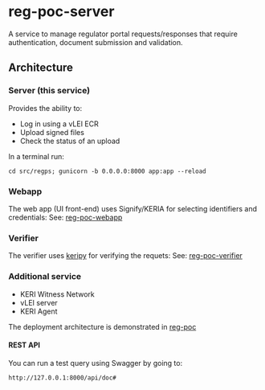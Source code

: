 # reg-poc-server
A service to manage regulator portal requests/responses that require authentication, document submission and validation. 

## Architecture

### Server (this service)
Provides the ability to:
* Log in using a vLEI ECR
* Upload signed files
* Check the status of an upload

In a terminal run:
```
cd src/regps; gunicorn -b 0.0.0.0:8000 app:app --reload
```

### Webapp
The web app (UI front-end) uses Signify/KERIA for selecting identifiers and credentials:
See: [reg-poc-webapp](https://github.com/GLEIF-IT/reg-poc-webapp)

### Verifier
The verifier uses [keripy](https://github.com/WebOfTRust/keripy) for verifying the requets:
See: [reg-poc-verifier](https://github.com/GLEIF-IT/reg-poc-verifier)

### Additional service
* KERI Witness Network
* vLEI server
* KERI Agent

The deployment architecture is demonstrated in [reg-poc](https://github.com/GLEIF-IT/reg-poc)

#### REST API
 You can run a test query using Swagger by going to:
 ```
 http://127.0.0.1:8000/api/doc#
 ```

